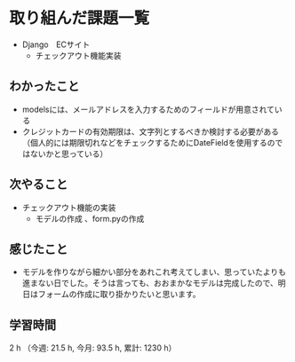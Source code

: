 # 取り組んだ課題一覧
- Django　ECサイト
    - チェックアウト機能実装    

## わかったこと
- modelsには、メールアドレスを入力するためのフィールドが用意されている
- クレジットカードの有効期限は、文字列とするべきか検討する必要がある（個人的には期限切れなどをチェックするためにDateFieldを使用するのではないかと思っている）
    
## 次やること
- チェックアウト機能の実装
    - モデルの作成 、form.pyの作成   

## 感じたこと
-  モデルを作りながら細かい部分をあれこれ考えてしまい、思っていたよりも進まない日でした。そうは言っても、おおまかなモデルは完成したので、明日はフォームの作成に取り掛かりたいと思います。

## 学習時間
2 h （今週: 21.5 h, 今月: 93.5 h, 累計: 1230 h）